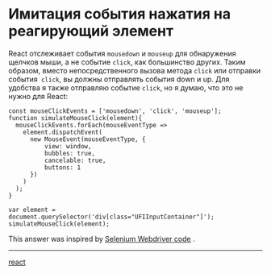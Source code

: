 # Имитация события нажатия на реагирующий элемент

React отслеживает события `mousedown` и `mouseup` для обнаружения щелчков мыши, а не событие `click`, как большинство других. Таким образом, вместо непосредственного вызова метода `click` или отправки события` click`, вы должны отправлять события down и up. Для удобства я также отправляю событие `click`, но я думаю, что это не нужно для React:

```
const mouseClickEvents = ['mousedown', 'click', 'mouseup'];
function simulateMouseClick(element){
  mouseClickEvents.forEach(mouseEventType =>
    element.dispatchEvent(
      new MouseEvent(mouseEventType, {
          view: window,
          bubbles: true,
          cancelable: true,
          buttons: 1
      })
    )
  );
}

var element = document.querySelector('div[class="UFIInputContainer"]');
simulateMouseClick(element);

```

This answer was inspired by [Selenium Webdriver code](https://github.com/SeleniumHQ/selenium/blob/master/javascript/atoms/action.js#L286-L288) .

**********
[react](/tags/react.md)
